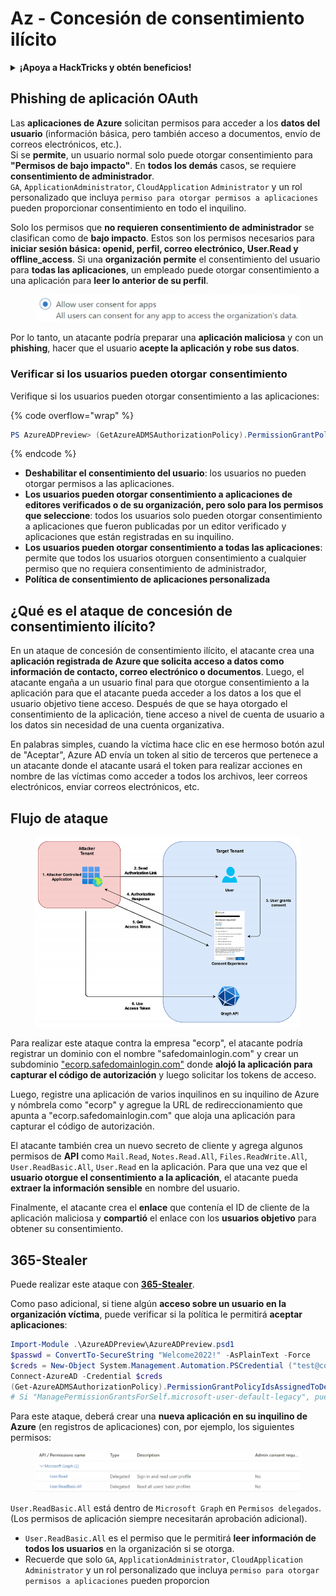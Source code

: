 # Az - Concesión de consentimiento ilícito

<details>

<summary><strong>¡Apoya a HackTricks y obtén beneficios!</strong></summary>

* Si deseas ver a tu **empresa anunciada en HackTricks** o si deseas acceder a la **última versión de PEASS o descargar HackTricks en PDF**, ¡consulta los [**PLANES DE SUSCRIPCIÓN**](https://github.com/sponsors/carlospolop)!
* Obtén el [**oficial PEASS & HackTricks swag**](https://peass.creator-spring.com)
* Descubre [**The PEASS Family**](https://opensea.io/collection/the-peass-family), nuestra colección de exclusivos [**NFTs**](https://opensea.io/collection/the-peass-family)
* **Únete al** 💬 [**grupo de Discord**](https://discord.gg/hRep4RUj7f) o al [**grupo de telegram**](https://t.me/peass) o **sígueme** en **Twitter** 🐦 [**@carlospolopm**](https://twitter.com/carlospolopm).
* **Comparte tus trucos de hacking enviando PR a los repositorios de GitHub de** [**HackTricks**](https://github.com/carlospolop/hacktricks) y [**HackTricks Cloud**](https://github.com/carlospolop/hacktricks-cloud).

</details>

## Phishing de aplicación OAuth

Las **aplicaciones de Azure** solicitan permisos para acceder a los **datos del usuario** (información básica, pero también acceso a documentos, envío de correos electrónicos, etc.).\
Si se **permite**, un usuario normal solo puede otorgar consentimiento para **"Permisos de bajo impacto"**. En **todos los demás** casos, se requiere **consentimiento de administrador**.\
`GA`, `ApplicationAdministrator`, `CloudApplication` `Administrator` y un rol personalizado que incluya `permiso para otorgar permisos a aplicaciones` pueden proporcionar consentimiento en todo el inquilino.

Solo los permisos que **no requieren consentimiento de administrador** se clasifican como de **bajo impacto**. Estos son los permisos necesarios para **iniciar sesión básica: openid, perfil, correo electrónico, User.Read y offline\_access**. Si una **organización** **permite** el consentimiento del usuario para **todas las aplicaciones**, un empleado puede otorgar consentimiento a una aplicación para **leer lo anterior de su perfil**.

<figure><img src="../../../.gitbook/assets/image (3) (2) (1).png" alt=""><figcaption></figcaption></figure>

Por lo tanto, un atacante podría preparar una **aplicación maliciosa** y con un **phishing**, hacer que el usuario **acepte la aplicación y robe sus datos**.

### Verificar si los usuarios pueden otorgar consentimiento

Verifique si los usuarios pueden otorgar consentimiento a las aplicaciones:

{% code overflow="wrap" %}
```powershell
PS AzureADPreview> (GetAzureADMSAuthorizationPolicy).PermissionGrantPolicyIdsAssignedToDefaultUserRole
```
{% endcode %}

* **Deshabilitar el consentimiento del usuario**: los usuarios no pueden otorgar permisos a las aplicaciones.
* **Los usuarios pueden otorgar consentimiento a aplicaciones de editores verificados o de su organización, pero solo para los permisos que seleccione**: todos los usuarios solo pueden otorgar consentimiento a aplicaciones que fueron publicadas por un editor verificado y aplicaciones que están registradas en su inquilino.
* **Los usuarios pueden otorgar consentimiento a todas las aplicaciones**: permite que todos los usuarios otorguen consentimiento a cualquier permiso que no requiera consentimiento de administrador,
* **Política de consentimiento de aplicaciones personalizada**

## ¿Qué es el ataque de concesión de consentimiento ilícito?

En un ataque de concesión de consentimiento ilícito, el atacante crea una **aplicación registrada de Azure que solicita acceso a datos como información de contacto, correo electrónico o documentos**. Luego, el atacante engaña a un usuario final para que otorgue consentimiento a la aplicación para que el atacante pueda acceder a los datos a los que el usuario objetivo tiene acceso. Después de que se haya otorgado el consentimiento de la aplicación, tiene acceso a nivel de cuenta de usuario a los datos sin necesidad de una cuenta organizativa.

En palabras simples, cuando la víctima hace clic en ese hermoso botón azul de "Aceptar", Azure AD envía un token al sitio de terceros que pertenece a un atacante donde el atacante usará el token para realizar acciones en nombre de las víctimas como acceder a todos los archivos, leer correos electrónicos, enviar correos electrónicos, etc.

## Flujo de ataque

<figure><img src="../../../.gitbook/assets/image (13) (1).png" alt=""><figcaption></figcaption></figure>

Para realizar este ataque contra la empresa "ecorp", el atacante podría registrar un dominio con el nombre "safedomainlogin.com" y crear un subdominio ["ecorp.safedomainlogin.com"](http://ecorp.safedomainlogin.com/) donde **alojó la aplicación para capturar el código de autorización** y luego solicitar los tokens de acceso.

Luego, registre una aplicación de varios inquilinos en su inquilino de Azure y nómbrela como "ecorp" y agregue la URL de redireccionamiento que apunta a "ecorp.safedomainlogin.com" que aloja una aplicación para capturar el código de autorización.

El atacante también crea un nuevo secreto de cliente y agrega algunos permisos de **API** como `Mail.Read`, `Notes.Read.All`, `Files.ReadWrite.All`, `User.ReadBasic.All`, `User.Read` en la aplicación. Para que una vez que el **usuario otorgue el consentimiento a la aplicación**, el atacante pueda **extraer la información sensible** en nombre del usuario.

Finalmente, el atacante crea el **enlace** que contenía el ID de cliente de la aplicación maliciosa y **compartió** el enlace con los **usuarios objetivo** para obtener su consentimiento.

## 365-Stealer

Puede realizar este ataque con [**365-Stealer**](https://github.com/AlteredSecurity/365-Stealer).

Como paso adicional, si tiene algún **acceso sobre un usuario en la organización víctima**, puede verificar si la política le permitirá **aceptar aplicaciones**:

```powershell
Import-Module .\AzureADPreview\AzureADPreview.psd1
$passwd = ConvertTo-SecureString "Welcome2022!" -AsPlainText -Force
$creds = New-Object System.Management.Automation.PSCredential ("test@corp.onmicrosoft.com", $passwd)
Connect-AzureAD -Credential $creds
(Get-AzureADMSAuthorizationPolicy).PermissionGrantPolicyIdsAssignedToDefaultUserRole
# Si "ManagePermissionGrantsForSelf.microsoft-user-default-legacy", puede
```

Para este ataque, deberá crear una **nueva aplicación en su inquilino de Azure** (en registros de aplicaciones) con, por ejemplo, los siguientes permisos:

<figure><img src="../../../.gitbook/assets/image (2) (1) (2) (1).png" alt=""><figcaption></figcaption></figure>

`User.ReadBasic.All` está dentro de `Microsoft Graph` en `Permisos delegados`. (Los permisos de aplicación siempre necesitarán aprobación adicional).

* `User.ReadBasic.All` es el permiso que le permitirá **leer información de todos los usuarios** en la organización si se otorga.
* Recuerde que solo `GA`, `ApplicationAdministrator`, `CloudApplication` `Administrator` y un rol personalizado que incluya `permiso para otorgar permisos a aplicaciones` pueden proporcion
